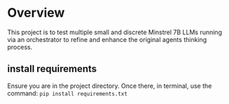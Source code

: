 # Overview
This project is to test multiple small and discrete Minstrel 7B LLMs running via an orchestrator to refine and enhance the original agents thinking process.

## install requirements
Ensure you are in the project directory.
Once there, in terminal, use the command: `pip install requirements.txt`
